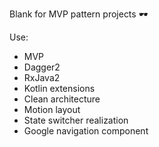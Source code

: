 Blank for MVP pattern projects 🕶

Use:
- MVP
- Dagger2
- RxJava2
- Kotlin extensions
- Clean architecture 
- Motion layout
- State switcher realization
- Google navigation component
